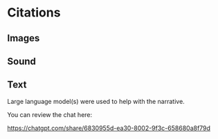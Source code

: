 #  Citations

## Images

## Sound

## Text

Large language model(s) were used to help with the narrative.

You can review the chat here:

https://chatgpt.com/share/6830955d-ea30-8002-9f3c-658680a8f79d
